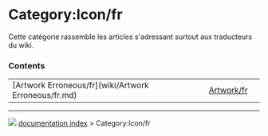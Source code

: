 # Category:Icon/fr
Cette catégorie rassemble les articles s\'adressant surtout aux traducteurs du wiki.

### Contents

|     |     |     |
| --- | --- | --- |
| [Artwork Erroneous/fr](wiki/Artwork Erroneous/fr.md) | [Artwork/fr](wiki/Artwork/fr.md) |



---
![](images/Right_arrow.png) [documentation index](../README.md) > Category:Icon/fr
